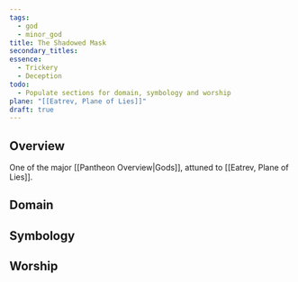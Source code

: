 ```yaml
---
tags:
  - god
  - minor_god
title: The Shadowed Mask
secondary_titles: 
essence:
  - Trickery
  - Deception
todo:
  - Populate sections for domain, symbology and worship
plane: "[[Eatrev, Plane of Lies]]"
draft: true
---
```

## Overview
One of the major [[Pantheon Overview|Gods]], attuned to [[Eatrev, Plane of Lies]].
## Domain

## Symbology

## Worship
